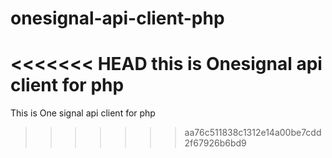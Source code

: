 # onesignal-api-client-php
<<<<<<< HEAD
this is Onesignal api client for php
=======
This is One signal api client for php
>>>>>>> aa76c511838c1312e14a00be7cdd2f67926b6bd9
